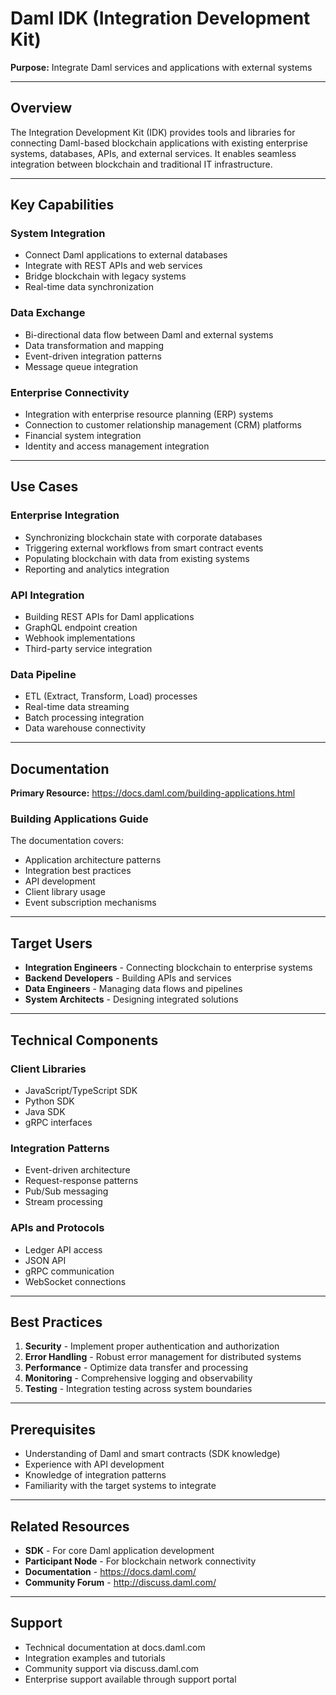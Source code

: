 # Daml IDK (Integration Development Kit)

**Purpose:** Integrate Daml services and applications with external systems

---

## Overview

The Integration Development Kit (IDK) provides tools and libraries for connecting Daml-based blockchain applications with existing enterprise systems, databases, APIs, and external services. It enables seamless integration between blockchain and traditional IT infrastructure.

---

## Key Capabilities

### System Integration
- Connect Daml applications to external databases
- Integrate with REST APIs and web services
- Bridge blockchain with legacy systems
- Real-time data synchronization

### Data Exchange
- Bi-directional data flow between Daml and external systems
- Data transformation and mapping
- Event-driven integration patterns
- Message queue integration

### Enterprise Connectivity
- Integration with enterprise resource planning (ERP) systems
- Connection to customer relationship management (CRM) platforms
- Financial system integration
- Identity and access management integration

---

## Use Cases

### Enterprise Integration
- Synchronizing blockchain state with corporate databases
- Triggering external workflows from smart contract events
- Populating blockchain with data from existing systems
- Reporting and analytics integration

### API Integration
- Building REST APIs for Daml applications
- GraphQL endpoint creation
- Webhook implementations
- Third-party service integration

### Data Pipeline
- ETL (Extract, Transform, Load) processes
- Real-time data streaming
- Batch processing integration
- Data warehouse connectivity

---

## Documentation

**Primary Resource:** https://docs.daml.com/building-applications.html

### Building Applications Guide
The documentation covers:
- Application architecture patterns
- Integration best practices
- API development
- Client library usage
- Event subscription mechanisms

---

## Target Users

- **Integration Engineers** - Connecting blockchain to enterprise systems
- **Backend Developers** - Building APIs and services
- **Data Engineers** - Managing data flows and pipelines
- **System Architects** - Designing integrated solutions

---

## Technical Components

### Client Libraries
- JavaScript/TypeScript SDK
- Python SDK
- Java SDK
- gRPC interfaces

### Integration Patterns
- Event-driven architecture
- Request-response patterns
- Pub/Sub messaging
- Stream processing

### APIs and Protocols
- Ledger API access
- JSON API
- gRPC communication
- WebSocket connections

---

## Best Practices

1. **Security** - Implement proper authentication and authorization
2. **Error Handling** - Robust error management for distributed systems
3. **Performance** - Optimize data transfer and processing
4. **Monitoring** - Comprehensive logging and observability
5. **Testing** - Integration testing across system boundaries

---

## Prerequisites

- Understanding of Daml and smart contracts (SDK knowledge)
- Experience with API development
- Knowledge of integration patterns
- Familiarity with the target systems to integrate

---

## Related Resources

- **SDK** - For core Daml application development
- **Participant Node** - For blockchain network connectivity
- **Documentation** - https://docs.daml.com/
- **Community Forum** - http://discuss.daml.com/

---

## Support

- Technical documentation at docs.daml.com
- Integration examples and tutorials
- Community support via discuss.daml.com
- Enterprise support available through support portal
